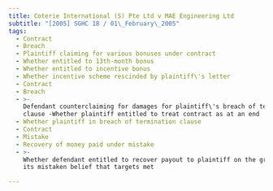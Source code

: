 ```yaml
---
title: Coterie International (S) Pte Ltd v MAE Engineering Ltd
subtitle: "[2005] SGHC 18 / 01\_February\_2005"
tags:
  - Contract
  - Breach
  - Plaintiff claiming for various bonuses under contract
  - Whether entitled to 13th-month bonus
  - Whether entitled to incentive bonus
  - Whether incentive scheme rescinded by plaintiff\'s letter
  - Contract
  - Breach
  - >-
    Defendant counterclaiming for damages for plaintiff\'s breach of termination
    clause -Whether plaintiff entitled to treat contract as at an end
  - Whether plaintiff in breach of termination clause
  - Contract
  - Mistake
  - Recovery of money paid under mistake
  - >-
    Whether defendant entitled to recover payout to plaintiff on the ground of
    its mistaken belief that targets met

---
```


